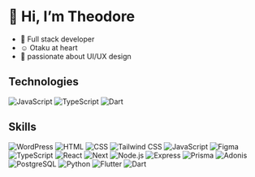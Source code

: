 # 👋 Hi, I’m  Theodore
  
- 🌱 Full stack developer
- ☺️ Otaku at heart
- 💅 passionate about UI/UX design

<!---
Theodorebinda/Theodorebinda is a ✨ special ✨ repository because its `README.md` (this file) appears on your GitHub profile.
You can click the Preview link to take a look at your changes.
--->
## Technologies

![JavaScript](https://img.shields.io/badge/JavaScript-yellow)
![TypeScript](https://img.shields.io/badge/TypeScript-blue)
![Dart](https://img.shields.io/badge/Dart-00BFFF)

## Skills

<div>
    <img src="https://skillicons.dev/icons?i=wordpress" alt="WordPress" />
    <img src="https://skillicons.dev/icons?i=html" alt="HTML" />
    <img src="https://skillicons.dev/icons?i=css" alt="CSS" />
 <img src="https://skillicons.dev/icons?i=tailwind" alt="Tailwind CSS" />
    <img src="https://skillicons.dev/icons?i=js" alt="JavaScript" />
 <img src="https://skillicons.dev/icons?i=figma" alt="Figma" />
    <img src="https://skillicons.dev/icons?i=ts" alt="TypeScript" />
    <img src="https://skillicons.dev/icons?i=react" alt="React" />
    <img src="https://skillicons.dev/icons?i=next" alt="Next" />
    <img src="https://skillicons.dev/icons?i=nodejs" alt="Node.js" />
    <img src="https://skillicons.dev/icons?i=express" alt="Express" />
<img src="https://skillicons.dev/icons?i=prisma" alt="Prisma" />
    <img src="https://skillicons.dev/icons?i=adonis" alt="Adonis" />
    <img src="https://skillicons.dev/icons?i=postgres" alt="PostgreSQL" />
    <img src="https://skillicons.dev/icons?i=py" alt="Python" />
    <!--<img src="https://skillicons.dev/icons?i=django" alt="Django" />-->
    <img src="https://skillicons.dev/icons?i=flutter" alt="Flutter" />
    <img src="https://skillicons.dev/icons?i=dart" alt="Dart" />
 
</div>



